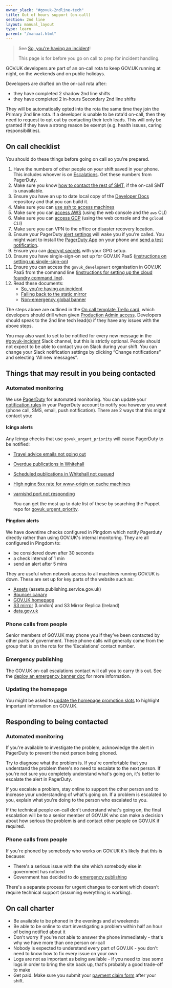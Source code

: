 ```yaml
---
owner_slack: "#govuk-2ndline-tech"
title: Out of hours support (on-call)
section: 2nd line
layout: manual_layout
type: learn
parent: "/manual.html"
---
```


> See [So, you're having an incident]!
>
> This page is for before you go on call to prep for incident handling.

GOV.UK developers are part of an on-call rota to keep GOV.UK running at night, on
the weekends and on public holidays.

Developers are drafted on the on-call rota after:

- they have completed 2 shadow 2nd line shifts
- they have completed 2 in-hours Secondary 2nd line shifts

They will be automatically opted into the rota the same time they join the Primary 2nd line rota.
If a developer is unable to be rota'd on-call, then they need to request to opt
out by contacting their tech leads. This will only be granted if they have a strong
reason be exempt (e.g. health issues, caring responsibilities).

## On call checklist

You should do these things before going on call so you're prepared.

1. Have the numbers of other people on your shift saved in your phone. This
   includes whoever is on [Escalations](https://governmentdigitalservice.pagerduty.com/schedules#PCK3XB2).
   Get these numbers from PagerDuty.
1. Make sure you know [how to contact the rest of SMT](https://drive.google.com/drive/search?q=%22smt%20escalations%20rota%22), if the on-call SMT is unavailable.
1. Ensure you have an up to date local copy of the [Developer Docs][docs] repository and that you can build it.
1. Make sure you can [use ssh to access machines][]
1. Make sure you can [access AWS][] (using the web console and the `aws` CLI)
1. Make sure you can [access GCP][] (using the web console and the `gcloud` CLI)
1. Make sure you can VPN to the office or disaster recovery location.
1. Ensure your PagerDuty [alert settings](https://support.pagerduty.com/docs/user-profile#notification-rules) will wake you if you're called. You might want to install the [PagerDuty App](https://www.pagerduty.com/features/mobile-incident-management/) on your phone and [send a test notification](https://support.pagerduty.com/docs/notification-troubleshooting#send-a-test-notification).
1. Ensure you can [decrypt secrets][govuk-secrets] with your GPG setup.
1. Ensure you have single-sign-on set up for GOV.UK PaaS ([instructions on setting up single-sign-on](https://docs.cloud.service.gov.uk/get_started.html#use-single-sign-on))
1. Ensure you can access the `govuk_development` organisation in GOV.UK PaaS
   from the command line ([instructions for setting up the cloud foundry command line](https://docs.cloud.service.gov.uk/get_started.html#set-up-the-cloud-foundry-command-line)).
1. Read these documents:
    - [So, you're having an incident](/manual/incident-what-to-do.html)
    - [Falling back to the static mirror](/manual/fall-back-to-mirror.html)
    - [Non-emergency global banner](/manual/global-banner.html)

The steps above are outlined in the [On call template Trello card](https://trello.com/c/mK6p8hH4/977-on-call-checklist), which developers should drill when given [Production Admin access](https://docs.publishing.service.gov.uk/manual/rules-for-getting-production-access.html#when-you-get-production-admin-access). Developers should speak to the 2nd line tech lead(s)
if they have any issues with the above steps.

You may also want to set to be notified for every new message in the [#govuk-incident](https://gds.slack.com/archives/CAH9L36LR) Slack channel, but this is strictly optional. People should not expect to be able to contact you on Slack during your shift. You can change your Slack notification settings by clicking “Change notifications” and selecting “All new messages”.

## Things that may result in you being contacted

### Automated monitoring

We use [PagerDuty](https://docs.publishing.service.gov.uk/manual/pagerduty.html)
for automated monitoring. You can update your [notification rules](https://support.pagerduty.com/docs/user-profile#notification-rules)
in your PagerDuty account to notify you however you want (phone call, SMS, email,
push notification). There are 2 ways that this might contact you:

#### Icinga alerts

Any Icinga checks that use `govuk_urgent_priority` will cause PagerDuty to be notified:

- [Travel advice emails not going out](https://docs.publishing.service.gov.uk/manual/alerts/email-alerts-travel-medical.html)
- [Overdue publications in Whitehall](https://docs.publishing.service.gov.uk/manual/alerts/whitehall-scheduled-publishing.html#overdue-publications-in-whitehall)
- [Scheduled publications in Whitehall not queued](https://docs.publishing.service.gov.uk/manual/alerts/whitehall-scheduled-publishing.html#scheduled-publications-in-whitehall-not-queued)
- [High nginx 5xx rate for www-origin on cache machines](https://docs.publishing.service.gov.uk/manual/alerts/high-nginx-5xx-rate.html)
- [varnishd port not responding](https://docs.publishing.service.gov.uk/manual/alerts/varnish-port-not-responding.html)

   You can get the most up to date list of these by searching the Puppet repo for [govuk_urgent_priority](https://github.com/alphagov/govuk-puppet/search?q=govuk_urgent_priority).

#### Pingdom alerts

We have downtime checks configured in Pingdom which notify Pagerduty directly rather
than using GOV.UK's internal monitoring. They are all configured in Pingdom to:

- be considered down after 30 seconds
- a check interval of 1 min
- send an alert after 5 mins

They are useful when network access to all machines running GOV.UK is down. These
are set up for key parts of the website such as:

- [Assets](https://docs.publishing.service.gov.uk/manual/assets.html) (assets.publishing.service.gov.uk)
- [Bouncer canary](https://docs.publishing.service.gov.uk/manual/pingdom-bouncer-canary-check.html)
- [GOV.UK homepage](https://docs.publishing.service.gov.uk/manual/alerts/pingdom-homepage-check.html)
- [S3 mirror](https://docs.publishing.service.gov.uk/manual/alerts/mirror-sync.html#impact) (London) and S3 Mirror Replica (Ireland)
- [data.gov.uk](https://docs.publishing.service.gov.uk/manual/data-gov-uk-monitoring.html)

### Phone calls from people

Senior members of GOV.UK may phone you if they’ve been contacted by other parts
of government. These phone calls will generally come from the group that is on the
rota for the ‘Escalations’ contact number.

### Emergency publishing

The GOV.UK on-call escalations contact will call you to carry this out.  See the
[deploy an emergency banner doc](https://docs.publishing.service.gov.uk/manual/emergency-publishing.html)
for more information.

### Updating the homepage

You might be asked to [update the homepage promotion slots](https://docs.publishing.service.gov.uk/repos/frontend/update-homepage-promotion-slots.html)
to highlight important information on GOV.UK.

## Responding to being contacted

### Automated monitoring

If you're available to investigate the problem, acknowledge the alert in
PagerDuty to prevent the next person being phoned.

Try to diagnose what the problem is. If you're comfortable that you understand
the problem there's no need to escalate to the next person. If you're not sure
you completely understand what's going on, it's better to escalate the alert
in PagerDuty.

If you escalate a problem, stay online to support the other person and to
increase your understanding of what's going on. If a problem is escalated
to you, explain what you're doing to the person who escalated to you.

If the technical people on-call don't understand what's going on, the final
escalation will be to a senior member of GOV.UK who can make a decision about
how serious the problem is and contact other people on GOV.UK if required.

### Phone calls from people

If you're phoned by somebody who works on GOV.UK it's likely that this is because:

- There's a serious issue with the site which somebody else in government has noticed
- Government has decided to do [emergency publishing](/manual/emergency-publishing.html)

There's a separate process for urgent changes to content which doesn't require technical
support (assuming everything is working).

## On call charter

- Be available to be phoned in the evenings and at weekends
- Be able to be online to start investigating a problem within half an hour
  of being notified about it
- Don't worry if you're not able to answer the phone immediately - that's
  why we have more than one person on-call
- Nobody is expected to understand every part of GOV.UK - you don't need to
  know how to fix every issue on your own
- Logs are not as important as being available - if you need to lose some logs
  in order to bring the site back up, that's probably a good trade-off to make
- Get paid. Make sure you submit your [payment claim form][] after your shift.

[So, you're having an incident]: /manual/incident-what-to-do.html
[docs]: https://github.com/alphagov/govuk-developer-docs/
[fabric]: https://github.com/alphagov/fabric-scripts/
[govuk-secrets]: https://github.com/alphagov/govuk-secrets/
[vcloud]: connect-to-vcloud-director.html
[payment claim form]: https://forms.gle/yvPoANwrsHz8SrL4A
[use ssh to access machines]: /manual/howto-ssh-to-machines.html
[access AWS]: /manual/get-started.html#sign-in-to-aws
[access GCP]: /manual/google-cloud-platform-gcp.html
